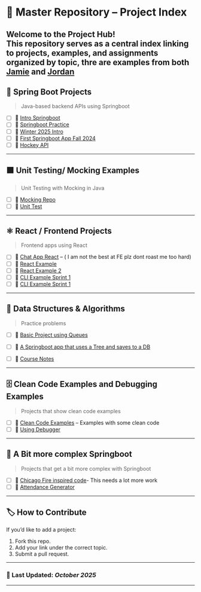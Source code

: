 # 🧭 Master Repository – Project Index

Welcome to the **Project Hub**!  
This repository serves as a central index linking to projects, examples, and assignments organized by topic, thre are examples from both [Jamie](https://github.com/jamie-keyin?tab=repositories) and [Jordan](https://github.com/JKells99?tab=repositories)
---
## 🧩 Spring Boot Projects
> Java-based backend APIs using Springboot

- [ ] 🔗 [Intro Springboot](https://github.com/JKells99/fall2025SpringbootIntro)
- [ ] 🔗 [Springboot Practice](https://github.com/JKells99/S4PracticeSpringBootProblems)
- [ ] 🔗 [Winter 2025 Intro](https://github.com/JKells99/Winter2025Springboot)
- [ ] 🔗 [First Springboot App Fall 2024](https://github.com/JKells99/FirstSpringBootAppFalll2024)
- [ ] 🔗 [Hockey API](https://github.com/jamie-keyin/s4_2024_hockey_reg_system_api)
---

## 🟩 Unit Testing/ Mocking Examples
> Unit Testing with Mocking in Java

- [ ] 🔗 [Mocking Repo](https://github.com/JKells99/MockingRepo)
- [ ] 🔗 [Unit Test](https://github.com/JKells99/UnitTestFall2024Examples)
---

## ⚛️ React / Frontend Projects
> Frontend apps using React

- [ ] 🔗 [Chat App React](https://github.com/JKells99/chatapp-FE) – ( I am not the best at FE plz dont roast me too hard)  
- [ ] 🔗 [React Example](https://github.com/JKells99/reactreviewfall2024)
- [ ] 🔗 [React Example 2](https://github.com/JKells99/fall2024react)
- [ ] 🔗 [CLI Example Sprint 1](https://github.com/jamie-keyin/AttendanceReportGeneratorCLI)
- [ ] 🔗 [CLI Example Sprint 1](https://github.com/jamie-keyin/S4_2023_Spring_HTTP_Client_Mock)

---

## 🌲 Data Structures & Algorithms
> Practice problems

- [ ] 🔗 [Basic Project using Queues](https://github.com/JKells99/DSAAnimalExample) 
- [ ] 🔗 [A Springboot app that uses a Tree and saves to a DB](https://github.com/JKells99/GSONEXAMPLE)
- [ ] 🔗 [Course Notes](https://github.com/JKells99/DSANotesKeyin)


---

## 🗄️ Clean Code Examples and Debugging Examples
> Projects that show clean code examples

- [ ] 🔗 [Clean Code Examples](https://github.com/JKells99/CleanCodeExamples) – Examples with some clean code  
- [ ] 🔗 [Using Debugger](https://github.com/JKells99/DebuggingExamples)

---

## 🐳 A Bit more complex Springboot
> Projects that get a bit more complex with Springboot

- [ ] 🔗 [Chicago Fire inspired code](https://github.com/JKells99/ChicagoFireHouseManagnmentSystem)- This needs a lot more work 
- [ ] 🔗 [Attendance Generator](https://github.com/jamie-keyin/AttendanceReportGenerator)

---

## 🏷️ How to Contribute

If you’d like to add a project:
1. Fork this repo.
2. Add your link under the correct topic.
3. Submit a pull request.

---

### 📅 Last Updated: *October 2025*

---

